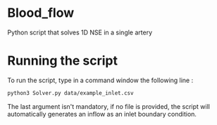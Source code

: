 # Blood_flow
Python script that solves 1D NSE in a single artery

# Running the script

To run the script, type in a command window the following line : 

```sh
python3 Solver.py data/example_inlet.csv
```

The last argument isn't mandatory, if no file is provided, the script will automatically generates an inflow as an inlet boundary condition.